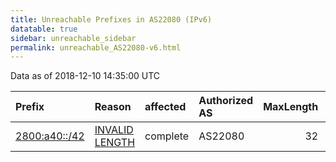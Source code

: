 ```yaml
---
title: Unreachable Prefixes in AS22080 (IPv6)
datatable: true
sidebar: unreachable_sidebar
permalink: unreachable_AS22080-v6.html
---
```


Data as of 2018-12-10 14:35:00 UTC


<div class="datatable-begin"></div>

| Prefix                                               | Reason                                                                                                  | affected   | Authorized AS   |   MaxLength | Anchor                                         |   unreachable /48s |
|:-----------------------------------------------------|:--------------------------------------------------------------------------------------------------------|:-----------|:----------------|------------:|:-----------------------------------------------|-------------------:|
| [2800:a40::/42](https://stat.ripe.net/2800:a40::/42) | [INVALID LENGTH](https://rpki-validator.ripe.net/announcement-preview?asn=AS22080&prefix=2800:a40::/42) | complete   | AS22080         |          32 | [LACNIC](unreachable_LACNIC_RPKI_Root-v6.html) |                 64 |

<div class="datatable-end"></div>